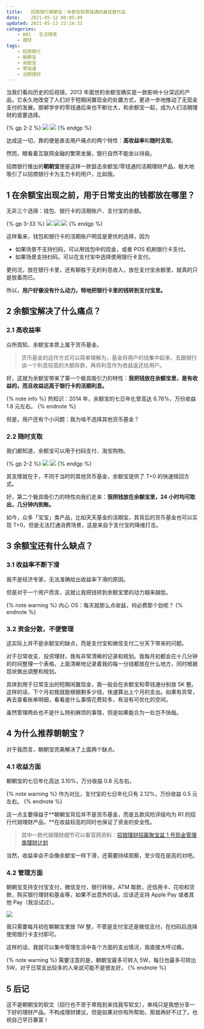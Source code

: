 ```yaml
---
title:   招商银行朝朝宝：余额宝和零钱通的最佳替代品
date:    2021-05-12 08:05:49
updated: 2021-05-13 22:14:33
categories:
    - A01 - 生活随笔
    - 理财
tags:
    - 招商银行
    - 朝朝宝
    - 余额宝
    - 零钱通
    - 活期理财
---
```


当我们看向历史的后视镜，2013 年面世的余额宝确实是一款影响十分深远的产品，它永久地改变了人们对于短期闲置现金的处置方式，更进一步地推动了无现金支付的发展。邯郸学步的零钱通后来也不断壮大，和余额宝一起，成为人们活期理财的首要选择。

{% gp 2-2 %}
![](https://cdn.jsdelivr.net/gh/ProgCZ/image-cloud-a@master/2021/05/03.png)
![](https://cdn.jsdelivr.net/gh/ProgCZ/image-cloud-a@master/2021/05/04.png)
{% endgp %}

达成这一切，靠的便是直击用户痛点的两个特性：**高收益率**和**随时支取**。

然而，眼看着互联网金融的繁荣发展，银行自然不能坐以待毙。

招商银行推出的**朝朝宝**便是这样一款狙击余额宝/零钱通的活期理财产品，极大地吸引了以招商银行卡为主力卡的用户，比如我。

<!-- more -->

## 1 在余额宝出现之前，用于日常支出的钱都放在哪里？

无非三个选择：钱包、银行卡的活期账户、支付宝的余额。

{% gp 3-33 %}
![](https://cdn.jsdelivr.net/gh/ProgCZ/image-cloud-a@master/2021/05/05.png)
![](https://cdn.jsdelivr.net/gh/ProgCZ/image-cloud-a@master/2021/05/06.png)
![](https://cdn.jsdelivr.net/gh/ProgCZ/image-cloud-a@master/2021/05/07.png)
{% endgp %}

这样看来，钱包和银行卡的活期账户明显是更优的选择，因为

- 如果场景不支持扫码，可以用钱包中的现金，或者 POS 机刷银行卡支付。
- 如果场景支持扫码，可以在支付宝中选择使用银行卡支付。

更何况，放在银行卡里，还有聊胜于无的利息收入，放在支付宝余额里，就真的只是放着而已。

所以，**用户好像没有什么动力，特地把银行卡里的钱转到支付宝里。**

## 2 余额宝解决了什么痛点？

### 2.1 高收益率

众所周知，余额宝本质上属于货币基金。

> 货币基金的运作方式可以简单理解为，基金将用户的钱集中起来，去跟银行谈一个利息较高的大额存款，再将利息作为收益返还给用户。

好，这就为余额宝带来了第一个极具吸引力的特性：**我把钱放在余额宝里，是有收益的，而且收益远高于银行卡的活期利息。**

{% note info %}
热知识：2014 年，余额宝的七日年化曾高达 6.76%，万份收益 1.8 元左右。
{% endnote %}

但是，用户还有个小问题：我为啥不选择其他货币基金？

### 2.2 随时支取

我们都知道，余额宝可以用于扫码支付、淘宝购物。

{% gp 2-2 %}
![](https://cdn.jsdelivr.net/gh/ProgCZ/image-cloud-a@master/2021/05/08.png)
![](https://cdn.jsdelivr.net/gh/ProgCZ/image-cloud-a@master/2021/05/09.png)
{% endgp %}

其支撑就在于，不同于当时的其他货币基金，余额宝提供了 T+0 的快速赎回方式。

好，第二个极具吸引力的特性向我们走来：**我把钱放在余额宝里，24 小时均可取出，几分钟内到账。**

如今，众多「宝宝」类产品，比如天天基金的活期宝，其背后的货币基金也可以实现 T+0，但是无法打通消费场景，这是来自于支付宝的降维打击。

## 3 余额宝还有什么缺点？

### 3.1 收益率不断下滑

我不是经济专家，无法准确给出收益率下滑的原因。

但是对于一个用户而言，这就让我把钱转到余额宝里的动力越来越低。

{% note warning %}
内心 OS：每天就那么点收益，何必费那个劲呢？
{% endnote %}

### 3.2 资金分散，不便管理

这实际上并不是余额宝的缺点，而是支付宝和微信支付二分天下带来的问题。

对于日常收支、投资理财，我有非常清晰的记录和规划。我每月初都会花十几分钟的时间整理一个表格，上面清晰地记录着我的每一分钱都放在什么地方，同时根据现状做出调整和规划。

具体到用于日常支出的短期闲置现金，我一般会在余额宝和零钱通分别放 5K 整。这样的话，下个月初我就能根据剩多少钱，快速算出上个月的支出。如果有异常，再去查看账单明细，看看是什么事情花费较多，有没有可优化的空间。

虽然管理两处也不是什么特别麻烦的事情，但是如果能合为一处岂不快哉。

## 4 为什么推荐朝朝宝？

对于我而言，朝朝宝完美解决了上面两个缺点。

### 4.1 收益方面

朝朝宝的七日年化高达 3.10%，万分收益 0.8 元左右。

{% note warning %}
作为对比，支付宝的七日年化只有 2.12%，万份收益 0.5 元左右。
{% endnote %}

这一点主要得益于**朝朝宝背后并不是货币基金，而是五款风险评级均为 R1 的招行代销理财产品，**在收益较高的同时也保证了资金的安全性。

> 其中一款代销理财细节可以看官网资料：[招银理财招赢聚宝盆 1 号现金管理类理财计划](http://www.cmbchina.com/cfweb/personal/saproductdetail.aspx?saaCod=D07&funCod=8920)

当然，收益率会不会像余额宝一样下滑，还需要持续观察，至少现在是高的对吧。

### 4.2 管理方面

朝朝宝支持支付宝支付，微信支付，银行转账，ATM 取款，还信用卡、花呗和贷款，购买银行理财和基金等，如果不出意外的话，应该还支持 Apple Pay 或者其他 Pay（我没试过）。

![](https://cdn.jsdelivr.net/gh/ProgCZ/image-cloud-a@master/2021/05/10.png)

我只需要每月初在朝朝宝里放 1W 整，不管是支付宝还是微信支付，在扫码后选择使用银行卡支付即可。

这样的话，我就可以集中管理生活中各个方面的支出情况，我直接大呼过瘾。

{% note warning %}
需要注意的是，朝朝宝最多可转入 5W，每日也最多可转出 5W，对于日常支出较多的人来说可能不是很友好。
{% endnote %}

## 5 后记

这不是朝朝宝的软文（招行也不至于卑贱到来找我写软文），单纯只是我想分享一下好的理财产品。不构成理财建议，但是如果对你有所帮助，那就再好不过了。也祝自己早日暴富！
